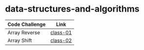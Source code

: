 # data-structures-and-algorithms


| Code Challenge | Link |
| -------------- | ---- |
| Array Reverse | [class-01]() |
| Array Shift | [class-02]() |